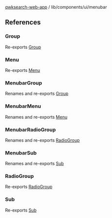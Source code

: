 [qwksearch-web-app](../../../modules.md) / lib/components/ui/menubar

## References

### Group

Re-exports [Group](menubar.md#group)

### Menu

Re-exports [Menu](menubar.md#menu)

### MenubarGroup

Renames and re-exports [Group](menubar.md#group)

### MenubarMenu

Renames and re-exports [Menu](menubar.md#menu)

### MenubarRadioGroup

Renames and re-exports [RadioGroup](menubar.md#radiogroup)

### MenubarSub

Renames and re-exports [Sub](menubar.md#sub)

### RadioGroup

Re-exports [RadioGroup](menubar.md#radiogroup)

### Sub

Re-exports [Sub](menubar.md#sub)
